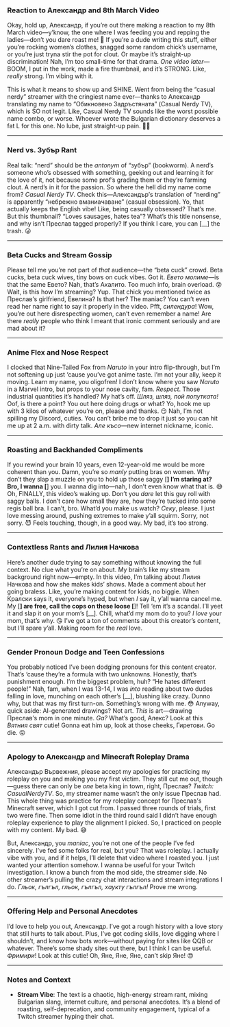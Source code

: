 

### Reaction to Александр and 8th March Video

Okay, hold up, Александр, if you’re out there making a reaction to my 8th March video—y’know, the one where I was feeding you and repping the ladies—don’t you dare roast me\! 😤 If you’re a dude writing this stuff, either you’re rocking women’s clothes, snagged some random chick’s username, or you’re just tryna stir the pot for clout. Or maybe it’s straight-up discrimination\! Nah, I’m too small-time for that drama. *One video later*—BOOM, I put in the work, made a fire thumbnail, and it’s STRONG. Like, *really* strong. I’m vibing with it.

This is what it means to show up and SHINE. Went from being the “casual nerdy” streamer with the cringiest name ever—thanks to Александр translating my name to “Обикновено Задръстяната” (Casual Nerdy TV), which is SO not legit. Like, Casual Nerdy TV sounds like the worst possible name combo, or worse. Whoever wrote the Bulgarian dictionary deserves a fat L for this one. No lube, just straight-up pain. 🤦‍♀️

---

### Nerd vs. Зубър Rant

Real talk: “nerd” should be the *antonym* of “зубър” (bookworm). A nerd’s someone who’s obsessed with something, geeking out and learning it for the love of it, not because some prof’s grading them or they’re farming clout. A nerd’s in it for the passion. So where the hell did my name come from? *Casual Nerdy TV*. Check this—Александър’s translation of “nerding” is apparently “небрежно вманиачаване” (casual obsession). Yo, that actually keeps the English vibe\! Like, being casually obsessed? That’s me. But this thumbnail? “Loves sausages, hates tea”? What’s this title nonsense, and why isn’t Преслав tagged properly? If you think I care, you can \[\_\_\] the trash. 😜

---

### Beta Cucks and Stream Gossip

Please tell me you’re not part of *that* audience—the “beta cuck” crowd. Beta cucks, beta cuck wives, tiny bows on cuck vibes. Got it. *Евeто молиме*—is that the same Евeто? Nah, that’s Акалито. Too much info, brain overload. 😵 Wait, is this how I’m streaming? Yup. That chick you mentioned twice as Преслав’s girlfriend, Евелина? Is that her? The maniac? You can’t even read her name right to say it properly in the video. Pfft, *силендура*\! Wow, you’re out here disrespecting women, can’t even remember a name\! Are there *really* people who think I meant that ironic comment seriously and are mad about it?

---

### Anime Flex and Nose Respect

I clocked that Nine-Tailed Fox from *Naruto* in your intro flip-through, but I’m not softening up just ‘cause you’ve got anime taste. I’m not your ally, keep it moving. Learn my name, you oligofren\! I don’t know where you saw *Naruto* in a Marvel intro, but props to your nose cavity, fam. *Respect*. Those industrial quantities it’s handled? My hat’s off. *Шляз, шляз, пой попутката\!* Oof, is there a point? You out here doing drugs or what? Yo, hook me up with 3 kilos of whatever you’re on, please and thanks. 😏 Nah, I’m not spilling my Discord, cuties. You can’t bribe me to drop it just so you can hit me up at 2 a.m. with dirty talk. *Але късо*—new internet nickname, iconic.

---

### Roasting and Backhanded Compliments

If you rewind your brain 10 years, even 12-year-old me would be more coherent than you. Damn, you’re so *manly* putting bras on women. Why don’t they slap a muzzle on you to hold up those saggy \[**\] I’m staring at? Bro, I wanna \[**\] you. I wanna dig into—nah, I don’t even know what that is. 😅 Oh, FINALLY, this video’s waking up. Don’t you *dare* let this guy roll with saggy balls. I don’t care how small they are, how they’re tucked into some regis ball bra. I can’t, bro. What’d you make us watch? *Секу*, please. I just love messing around, pushing extremes to make y’all squirm. Sorry, not sorry. 😈 Feels touching, though, in a good way. My bad, it’s too strong.

---

### Contextless Rants and Лилия Начкова

Here’s another dude trying to say something without knowing the full context. No clue what you’re on about. My brain’s like my stream background right now—empty. In this video, I’m talking about Лилия Начкова and how she makes kids’ shows. Made a comment about her going braless. Like, you’re making content for kids, no biggie. When Кралски says it, everyone’s hyped, but when *I* say it, y’all wanna cancel me. My \[**\] are free, call the cops on these loose \[**\]\! Tell ‘em it’s a scandal. I’ll yeet it and slap it on your mom’s \[\_\_\]. Chill, what’d my mom do to you? *I love* your mom, that’s why. 😘 I’ve got a ton of comments about this creator’s content, but I’ll spare y’all. Making room for the *real* love.

---

### Gender Pronoun Dodge and Teen Confessions

You probably noticed I’ve been dodging pronouns for this content creator. That’s ‘cause they’re a formula with two unknowns. Honestly, that’s punishment enough. I’m the biggest problem, huh? “He hates different people\!” Nah, fam, when I was 13-14, I was *into* reading about two dudes falling in love, munching on each other’s \[\_\_\], blushing like crazy. Dunno why, but that was my first turn-on. Something’s wrong with me. 😳 Anyway, quick aside: AI-generated drawings? Not art. *This* is art—drawing Преслав’s mom in one minute. *Ga?* What’s good, Алекс? Look at this *Вятния свят* cutie\! Gonna eat him up, look at those cheeks, Гиретови. Go die. 😜

---

### Apology to Александр and Minecraft Roleplay Drama

Александър Вървежния, please accept my apologies for practicing my roleplay on you and making you my first victim. They still cut me out, though—guess there can only be *one* beta king in town, right, Преслав? *Twitch: CasualNerdyTV*. So, my streamer name wasn’t the only issue Преслав had. This whole thing was practice for my roleplay concept for Преслав’s Minecraft server, which I got cut from. I passed three rounds of trials, first two were fine. Then some idiot in the third round said I didn’t have enough roleplay experience to play the alignment I picked. So, I practiced on people with my content. My bad. 😅

But, Александр, you *maniac*, you’re not one of the people I’ve fed sincerely. I’ve fed some folks for real, but you? That was roleplay. I actually vibe with you, and if it helps, I’ll delete that video where I roasted you. I just wanted your attention somehow. I wanna be useful for your Twitch investigation. I know a bunch from the mod side, the streamer side. No other streamer’s pulling the crazy chat interactions and stream integrations I do. *Гльок, гългъл, гльок, гългъл, хаукту гългъл\!* Prove me wrong.

---

### Offering Help and Personal Anecdotes

I’d love to help you out, Александр. I’ve got a rough history with a love story that still hurts to talk about. Plus, I’ve got coding skills, love digging where I shouldn’t, and know how bots work—without paying for sites like QQB or whatever. There’s some shady sites out there, but I think I can be useful. *Фримири*\! Look at this cutie\! Oh, Яне, Яне, Яне, can’t skip Яне\! 😍

---

### Notes and Context

- **Stream Vibe**: The text is a chaotic, high-energy stream rant, mixing Bulgarian slang, internet culture, and personal anecdotes. It’s a blend of roasting, self-deprecation, and community engagement, typical of a Twitch streamer hyping their chat.

